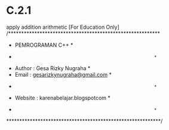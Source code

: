 # C.2.1
apply addition arithmetic [For Education Only]
/**********************************************************
*  PEMROGRAMAN C++                                        *
*                                                         *
*  Author  : Gesa Rizky Nugraha                           *
*  Email   : gesarizkynugraha@gmail.com                   *
*                                                         *
*  Website : karenabelajar.blogspotcom                    *
*                                                         *
***********************************************************/
